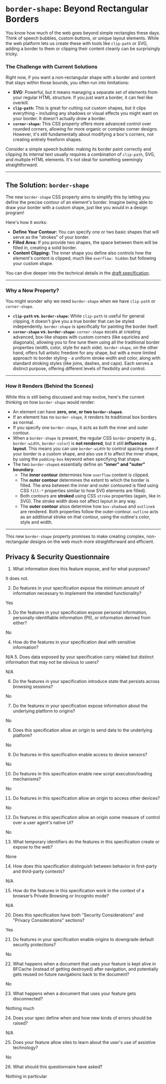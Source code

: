 #  `border-shape`: Beyond Rectangular Borders

You know how much of the web goes beyond simple rectangles these days. Think of speech bubbles, custom buttons, or unique layout elements. While the web platform lets us create these with tools like `clip-path` or SVG, adding a border to them or clipping their content cleanly can be surprisingly tricky.

### The Challenge with Current Solutions

Right now, if you want a non-rectangular shape with a border and content that stays within those bounds, you often run into limitations:

* **SVG:** Powerful, but it means managing a separate set of elements from your regular HTML structure. If you just want a border, it can feel like overkill.
* **`clip-path`:** This is great for cutting out custom shapes, but it clips everything – including any shadows or visual effects you might want on your border. It doesn't actually *draw* a border.
* **`corner-shape`:** This CSS property offers more advanced control over rounded corners, allowing for more organic or complex corner designs. However, it's still fundamentally about modifying a box's corners, not creating entirely freeform shapes.

Consider a simple speech bubble: making its border paint correctly and clipping its internal text usually requires a combination of `clip-path`, SVG, and multiple HTML elements. It's not ideal for something seemingly straightforward.

---

## The Solution: `border-shape`

The new `border-shape` CSS property aims to simplify this by letting you define the precise contour of an element's border. Imagine being able to draw your border with a custom shape, just like you would in a design program!

Here's how it works:

* **Define Your Contour:** You can specify one or two basic shapes that will serve as the "strokes" of your border.
* **Filled Area:** If you provide two shapes, the space between them will be filled in, creating a solid border.
* **Content Clipping:** The inner shape you define also controls how the element's content is clipped, much like `overflow: hidden` but following your custom shape.

You can dive deeper into the technical details in the [draft specification](https://drafts.csswg.org/css-borders-4/#border-shape).

---

### Why a New Property?

You might wonder why we need `border-shape` when we have `clip-path` or `corner-shape`.

* **`clip-path` vs. `border-shape`:** While `clip-path` is useful for general clipping, it doesn't give you a true border that can be styled independently. `border-shape` is specifically for painting the border itself.
* **`corner-shape` vs. `border-shape`:** `corner-shape` excels at creating advanced, box-like shapes with custom corners (like squricles and diagonals), allowing you to fine tune them using all the traditional border properties (width, color, style for each side). `border-shape`, on the other hand, offers full artistic freedom for any shape, but with a more limited approach to border styling - a uniform stroke width and color, along with standard stroking styles (like joins, dashes, and caps). Each serves a distinct purpose, offering different levels of flexibility and control.

---

### How it Renders (Behind the Scenes)

While this is still being discussed and may evolve, here's the current thinking on how `border-shape` would render:

* An element can have **zero, one, or two `border-shape`s**.
* If an element has no `border-shape`, it renders its traditional box borders as normal.
* If you specify one `border-shape`, it acts as both the inner and outer contour.
* When a `border-shape` is present, the regular CSS `border` property (e.g., `border-width`, `border-color`) is **not rendered**, but it still **influences layout**. This means you can use `border-width` to control spacing even if your border is a custom shape, and also use it to affect the inner shape, by using the `padding-box` keyword when specifying that shape.
* The two `border-shape`s essentially define an **"inner" and "outer" boundary**.
    * The **inner contour** determines how `overflow` content is clipped.
    * The **outer contour** determines the extent to which the border is filled. The area between the inner and outer contoured is filed using CSS `fill-*` properties similar to how SVG elements are filled).
    * Both contours are **stroked** using CSS `stroke` properties (again, like in SVG). The stroke width does not affect layout in any way.
    * The **outer contour** alsos determine how `box-shadow`s and `outline`s are rendered. Both properties follow the outer-contour. `outline` acts as an additional stroke on that contour, using the outline's color, style and width.

---

This new `border-shape` property promises to make creating complex, non-rectangular designs on the web much more straightforward and efficient.
## Privacy & Security Questionnaire

01.  What information does this feature expose,
     and for what purposes?

It does not.
     
2.  Do features in your specification expose the minimum amount of information
     necessary to implement the intended functionality?

Yes

3.  Do the features in your specification expose personal information,
     personally-identifiable information (PII), or information derived from
     either?

No

4.  How do the features in your specification deal with sensitive information?

N/A
5.  Does data exposed by your specification carry related but distinct
     information that may not be obvious to users?

N/A

6.  Do the features in your specification introduce state
     that persists across browsing sessions?

No

7.  Do the features in your specification expose information about the
     underlying platform to origins?

No

8.  Does this specification allow an origin to send data to the underlying
     platform?

No

9.  Do features in this specification enable access to device sensors?

No

10.  Do features in this specification enable new script execution/loading
     mechanisms?

No

11.  Do features in this specification allow an origin to access other devices?

No

12.  Do features in this specification allow an origin some measure of control over
     a user agent's native UI?

No

13.  What temporary identifiers do the features in this specification create or
     expose to the web?

None

14.  How does this specification distinguish between behavior in first-party and
     third-party contexts?

N/A

15.  How do the features in this specification work in the context of a browser’s
     Private Browsing or Incognito mode?

N/A

20.  Does this specification have both "Security Considerations" and "Privacy
     Considerations" sections?

Yes

21.  Do features in your specification enable origins to downgrade default
     security protections?

No

22.  What happens when a document that uses your feature is kept alive in BFCache
     (instead of getting destroyed) after navigation, and potentially gets reused
     on future navigations back to the document?

No

23.  What happens when a document that uses your feature gets disconnected?

Nothing much

24.  Does your spec define when and how new kinds of errors should be raised?

N/A

25.  Does your feature allow sites to learn about the user's use of assistive technology?

No

26.  What should this questionnaire have asked?

Nothing in particular
